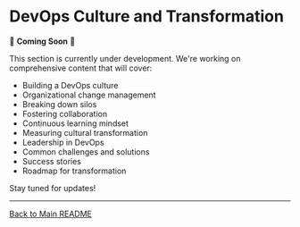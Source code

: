 # DevOps Culture and Transformation

🚧 **Coming Soon** 🚧

This section is currently under development. We're working on comprehensive content that will cover:

- Building a DevOps culture
- Organizational change management
- Breaking down silos
- Fostering collaboration
- Continuous learning mindset
- Measuring cultural transformation
- Leadership in DevOps
- Common challenges and solutions
- Success stories
- Roadmap for transformation

Stay tuned for updates!

---

[Back to Main README](./README.md)